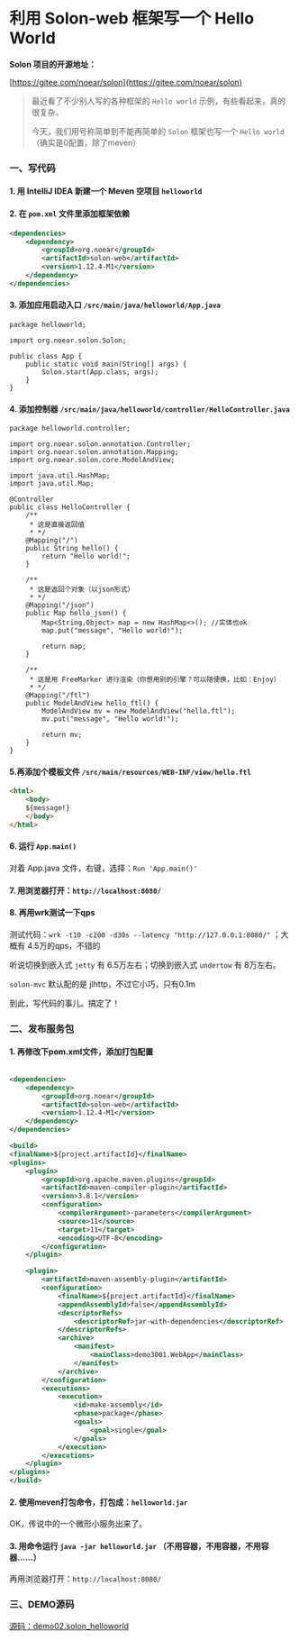 # 利用 Solon-web 框架写一个 Hello World

**Solon 项目的开源地址：**

[https://gitee.com/noear/solon](https://gitee.com/noear/solon)

> 最近看了不少别人写的各种框架的 `Hello world` 示例，有些看起来，真的很复杂。
> 
> 今天，我们用号称简单到不能再简单的 `Solon` 框架也写一个 `Hello world`（确实是0配置，除了meven）

### 一、写代码

#### 1. 用 IntelliJ IDEA 新建一个 Meven 空项目 `helloworld`
#### 2. 在 `pom.xml` 文件里添加框架依赖
```xml
<dependencies>
    <dependency>
        <groupId>org.noear</groupId>
        <artifactId>solon-web</artifactId>
        <version>1.12.4-M1</version>
    </dependency>
</dependencies>
```

#### 3. 添加应用启动入口 `/src/main/java/helloworld/App.java`
```
package helloworld;

import org.noear.solon.Solon;

public class App {
    public static void main(String[] args) {
        Solon.start(App.class, args);
    }
}
```

#### 4. 添加控制器 `/src/main/java/helloworld/controller/HelloController.java`
```
package helloworld.controller;

import org.noear.solon.annotation.Controller;
import org.noear.solon.annotation.Mapping;
import org.noear.solon.core.ModelAndView;

import java.util.HashMap;
import java.util.Map;

@Controller
public class HelloController {
    /**
     * 这是直接返回值
     * */
    @Mapping("/")
    public String hello() {
        return "Hello world!";
    }

    /**
     * 这是返回个对象（以json形式）
     * */
    @Mapping("/json")
    public Map hello_json() {
        Map<String,Object> map = new HashMap<>(); //实体也ok
        map.put("message", "Hello world!");

        return map;
    }

    /**
     * 这是用 FreeMarker 进行渲染（你想用别的引擎？可以随便换，比如：Enjoy）
     * */
    @Mapping("/ftl")
    public ModelAndView hello_ftl() {
        ModelAndView mv = new ModelAndView("hello.ftl");
        mv.put("message", "Hello world!");

        return mv;
    }
}

```

#### 5.再添加个模板文件 `/src/main/resources/WEB-INF/view/hello.ftl`
```html
<html>
    <body>
    ${message!}
    </body>
</html>
```

####  6. 运行 `App.main()`

对着 App.java 文件，右键，选择：`Run 'App.main()'`

####  7. 用浏览器打开：`http://localhost:8080/`

####  8. 再用wrk测试一下qps

测试代码：`wrk -t10 -c200 -d30s --latency "http://127.0.0.1:8080/"` ；大概有 4.5万的qps，不错的

听说切换到嵌入式 `jetty` 有 6.5万左右；切换到嵌入式 `undertow` 有 8万左右。

`solon-mvc` 默认配的是 jlhttp，不过它小巧，只有0.1m

到此，写代码的事儿。搞定了！

### 二、发布服务包

####  1. 再修改下pom.xml文件，添加打包配置

```xml

<dependencies>
    <dependency>
        <groupId>org.noear</groupId>
        <artifactId>solon-web</artifactId>
        <version>1.12.4-M1</version>
    </dependency>
</dependencies>

<build>
<finalName>${project.artifactId}</finalName>
<plugins>
    <plugin>
        <groupId>org.apache.maven.plugins</groupId>
        <artifactId>maven-compiler-plugin</artifactId>
        <version>3.8.1</version>
        <configuration>
            <compilerArgument>-parameters</compilerArgument>
            <source>11</source>
            <target>11</target>
            <encoding>UTF-8</encoding>
        </configuration>
    </plugin>

    <plugin>
        <artifactId>maven-assembly-plugin</artifactId>
        <configuration>
            <finalName>${project.artifactId}</finalName>
            <appendAssemblyId>false</appendAssemblyId>
            <descriptorRefs>
                <descriptorRef>jar-with-dependencies</descriptorRef>
            </descriptorRefs>
            <archive>
                <manifest>
                    <mainClass>demo3001.WebApp</mainClass>
                </manifest>
            </archive>
        </configuration>
        <executions>
            <execution>
                <id>make-assembly</id>
                <phase>package</phase>
                <goals>
                    <goal>single</goal>
                </goals>
            </execution>
        </executions>
    </plugin>
</plugins>
</build>
```

####  2. 使用meven打包命令，打包成：`helloworld.jar`

OK，传说中的一个微形小服务出来了。

#### 3. 用命令运行 `java -jar helloworld.jar` （不用容器，不用容器，不用容器......）

再用浏览器打开：`http://localhost:8080/`

### 三、DEMO源码

[源码：demo02.solon_helloworld](https://gitee.com/noear/solon_demo/tree/master/demo02.solon_helloworld)

